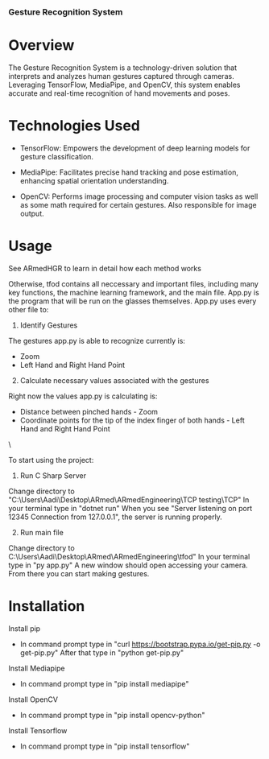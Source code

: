 ### Gesture Recognition System

# Overview

The Gesture Recognition System is a technology-driven solution that interprets and analyzes human gestures captured through cameras. Leveraging TensorFlow, MediaPipe, and OpenCV, this system enables accurate and real-time recognition of hand movements and poses.

# Technologies Used

- TensorFlow: Empowers the development of deep learning models for gesture classification.

- MediaPipe: Facilitates precise hand tracking and pose estimation, enhancing spatial orientation understanding.

- OpenCV: Performs image processing and computer vision tasks as well as some math required for certain gestures. Also responsible for image output.

# Usage

See ARmedHGR to learn in detail how each method works

Otherwise, tfod contains all neccessary and important files, including many key functions, the machine learning framework, and the main file.
App.py is the program that will be run on the glasses themselves. App.py uses every other file to:

1. Identify Gestures

The gestures app.py is able to recognize currently is:

- Zoom
- Left Hand and Right Hand Point

2. Calculate necessary values associated with the gestures

Right now the values app.py is calculating is:

- Distance between pinched hands - Zoom
- Coordinate points for the tip of the index finger of both hands - Left Hand and Right Hand Point

\

To start using the project:

1. Run C Sharp Server

Change directory to "C:\Users\Aadi\Desktop\ARmed\ARmedEngineering\TCP testing\TCP"
In your terminal type in "dotnet run"
When you see "Server listening on port 12345 Connection from 127.0.0.1", the server is running properly.

2. Run main file

Change directory to C:\Users\Aadi\Desktop\ARmed\ARmedEngineering\tfod"
In your terminal type in "py app.py"
A new window should open accessing your camera. From there you can start making gestures.


# Installation

Install pip

- In command prompt type in "curl https://bootstrap.pypa.io/get-pip.py -o get-pip.py"
After that type in "python get-pip.py"

Install Mediapipe

- In command prompt type in "pip install mediapipe"

Install OpenCV

- In command prompt type in "pip install opencv-python"

Install Tensorflow

- In command prompt type in "pip install tensorflow"


